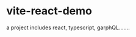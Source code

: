 <!--
 * @Descripttion: 
 * @Author: ben_404
 * @Date: 2022-05-24 22:15:30
 * @Copyright: (c) 2018-2022 浙江蓝卓工业互联网信息技术有限公司
-->
# vite-react-demo
a project includes react, typescript, garphQL.......